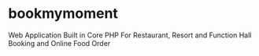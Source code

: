 # bookmymoment
Web Application Built in Core PHP For Restaurant, Resort and Function Hall Booking and Online Food Order

